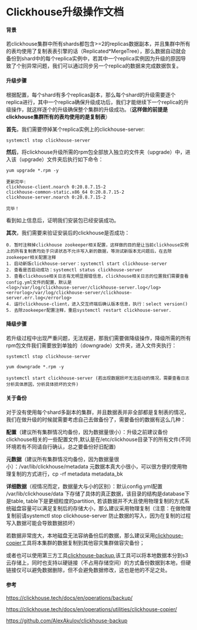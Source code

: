 # Clickhouse升级操作文档

#### 背景

若clickhouse集群中所有shards都包含>=2的replicas数据副本，并且集群中所有的表均使用了复制表表引擎的话（Replicated*MergeTree），那么数据自动就会备份到shard中的每个replica实例中，若其中一个replica实例因为升级的原因导致了个别异常问题，我们可以通过同步另一个replica的数据来完成数据恢复。

#### 升级步骤

根据配置，每个shard有多个replicas副本，那么每个shard的升级需要逐个replica进行，其中一个replica确保升级成功后，我们才能继续下一个replica的升级操作，就这样逐个的升级确保整个集群的升级成功。（**这样做的前提是clickhouse集群所有的表均使用的是复制表**）

**首先**，我们需要停掉某个replica实例上的clickhouse-server:

```
systemctl stop clickhouse-server
```

**然后**，将clickhouse升级所需的rpm包全部放入独立的文件夹（upgrade）中，进入该（upgrade）文件夹后执行如下命令：

```
yum upgrade *.rpm -y

更新完毕:
clickhouse-client.noarch 0:20.8.7.15-2
clickhouse-common-static.x86_64 0:20.8.7.15-2
clickhouse-server.noarch 0:20.8.7.15-2

完毕！
```

看到如上信息后，证明我们安装包已经安装成功。

**其次**，我们需要来验证安装后的clickhouse是否成功：

```
0. 暂时注释掉clickhouse zookeeper相关配置，这样做的目的是让当前clickhouse实例上的所有复制表均处于只读状态不允许写入新的数据，等测试新版本无问题后，在去除zookeeper相关配置注释
1. 启动新版clickhouse-server：systemctl start clickhouse-server
2. 查看是否启动成功：systemctl status clickhouse-server
3. 查看clickhouse相关日志有无明显报错信息，clickhouse相关日志的位置我们需要查看config.yml文件的配置，默认是
<log>/var/log/clickhouse-server/clickhouse-server.log</log>
<errorlog>/var/log/clickhouse-server/clickhouse-server.err.log</errorlog>
4. 运行clickhouse-client，进入交互终端后确认版本信息，执行：select version()
5. 去除zookeeper配置注释，重启systemctl restart clickhouse-server.
```

#### 降级步骤
若升级过程中出现严重问题，无法规避，那我们需要做降级操作，降级所需的所有rpm包文件我们需要放到单独的（downgrade）文件夹，进入文件夹执行：
```
systemctl stop clickhouse-server

yum downgrade *.rpm -y

systemctl start clickhouse-server (若出现数据损坏无法启动的情况，需要查看日志分析具体原因，分析具体损坏的文件)
```

#### 关于备份

对于没有使用每个shard多副本的集群，并且数据表并非全部都是复制表的情况，我们在做升级的时候就需要考虑自己去做备份了，需要备份的数据有这么几种：

**配置**（建议所有集群情况均备份，因为数据量很小）：升级之前建议备份clickhouse相关的一些配置文件,默认是在/etc/clickhouse目录下的所有文件(不同环境若有不同请自行确认，总之要备份好旧配置) 

**元数据**（建议所有集群情况均备份，因为数据量很小）：/var/lib/clickhouse/metadata 元数据本真大小很小，可以很方便的使用物理复制的方式进行，cp -rf metadata metadata_bk

**详细数据**（视情况而定，数据量大与小的区别）：默认config.yml配置 /var/lib/clickhouse/data 下存储了具体的真正数据，该目录的结构是database下是table, table下是更细粒度的partition, 若该数据并不大且使用物理复制的方式系统磁盘容量可以满足复制后的存储大小，那么建议采用物理复制（注意：在做物理复制前请systemctl stop clickhouse-server 防止数据的写入，因为在复制的过程写入数据可能会导致数据损坏）

若数据非常庞大，本地磁盘无法容纳备份后的数据，那么建议采用[clickhouse-copier](https://clickhouse.tech/docs/en/operations/utilities/clickhouse-copier/)工具将本集群的数据复制到其他容灾集群做容灾备份；

或者也可以使用第三方工具[clickhouse-backup](https://github.com/AlexAkulov/clickhouse-backup),该工具可以将本地数据本分到s3云存储上，同时也支持以硬链接（不占用存储空间）的方式备份数据到本地，但硬链接仅可以避免数据删除，但不会避免数据修改，这也是他的不足之处。

#### 参考

https://clickhouse.tech/docs/en/operations/backup/

https://clickhouse.tech/docs/en/operations/utilities/clickhouse-copier/

https://github.com/AlexAkulov/clickhouse-backup